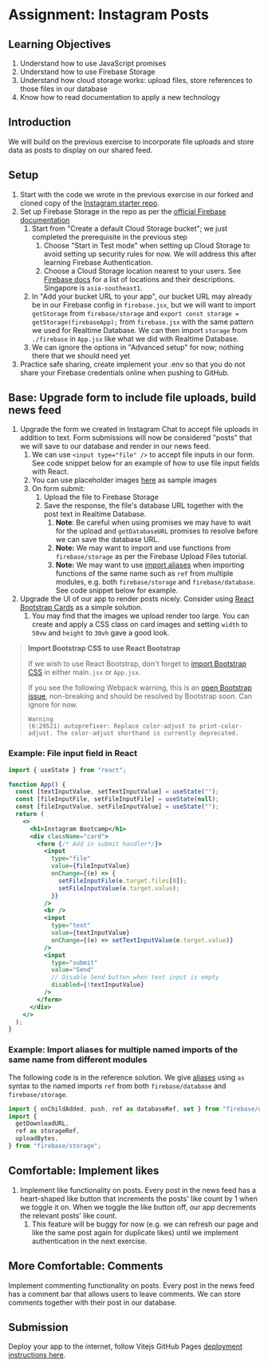 # Assignment: Instagram Posts

## Learning Objectives

1. Understand how to use JavaScript promises
2. Understand how to use Firebase Storage
3. Understand how cloud storage works: upload files, store references to those files in our database
4. Know how to read documentation to apply a new technology

## Introduction

We will build on the previous exercise to incorporate file uploads and store data as posts to display on our shared feed.

## Setup

1. Start with the code we wrote in the previous exercise in our forked and cloned copy of the <a href="https://github.com/SkillsUnion/instagram-base-app" target="_blank">Instagram starter repo</a>.
2. Set up Firebase Storage in the repo as per the <a href="https://firebase.google.com/docs/storage/web/start" target="_blank">official Firebase documentation</a>
   1. Start from "Create a default Cloud Storage bucket"; we just completed the prerequisite in the previous step
      1. Choose "Start in Test mode" when setting up Cloud Storage to avoid setting up security rules for now. We will address this after learning Firebase Authentication.
      2. Choose a Cloud Storage location nearest to your users. See <a href="https://firebase.google.com/docs/projects/locations" target="_blank">Firebase docs</a> for a list of locations and their descriptions. Singapore is `asia-southeast1`.
   2. In "Add your bucket URL to your app", our bucket URL may already be in our Firebase config in `firebase.jsx`, but we will want to import `getStorage` from `firebase/storage` and `export const storage = getStorage(firebaseApp);` from `firebase.jsx` with the same pattern we used for Realtime Database. We can then import `storage` from `./firebase` in `App.jsx` like what we did with Realtime Database.
   3. We can ignore the options in "Advanced setup" for now; nothing there that we should need yet
3. Practice safe sharing, create implement your .env so that you do not share your Firebase credentials online when pushing to GitHub.

## Base: Upgrade form to include file uploads, build news feed

1. Upgrade the form we created in Instagram Chat to accept file uploads in addition to text. Form submissions will now be considered "posts" that we will save to our database and render in our news feed.
   1. We can use `<input type="file" />` to accept file inputs in our form. See code snippet below for an example of how to use file input fields with React.
   2. You can use placeholder images <a href="https://www.pexels.com/search/generator/">here</a> as sample images
   3. On form submit:
      1. Upload the file to Firebase Storage
      2. Save the response, the file's database URL together with the post text in Realtime Database.
         1. **Note**: Be careful when using promises we may have to wait for the upload and `getDatabaseURL` promises to resolve before we can save the database URL.
         2. **Note:** We may want to import and use functions from `firebase/storage` as per the Firebase Upload Files tutorial.
         3. **Note:** We may want to use <a href="https://developer.mozilla.org/en-US/docs/Web/JavaScript/Reference/Statements/import" target="_blank">import aliases</a> when importing functions of the same name such as `ref` from multiple modules, e.g. both `firebase/storage` and `firebase/database`. See code snippet below for example.
2. Upgrade the UI of our app to render posts nicely. Consider using <a href="https://react-bootstrap.github.io/docs/components/cards" target="_blank">React Bootstrap Cards</a> as a simple solution.
   1. You may find that the images we upload render too large. You can create and apply a CSS class on card images and setting `width` to `50vw` and `height` to `30vh` gave a good look.

>**Import Bootstrap CSS to use React Bootstrap**
>
>If we wish to use React Bootstrap, don't forget to <a href="https://react-bootstrap.github.io/docs/getting-started/introduction#css" target="_blank">import Bootstrap CSS</a> in either main`.jsx` or `App.jsx`.
>
>If you see the following Webpack warning, this is an <a href="https://github.com/twbs/bootstrap/issues/36259" target="_blank">open Bootstrap issue</a>, non-breaking and should be resolved by Bootstrap soon. Can ignore for now.
>
>```
>Warning
>(6:29521) autoprefixer: Replace color-adjust to print-color-adjust. The color-adjust shorthand is currently deprecated.
>```

### Example: File input field in React

```jsx
import { useState } from "react";

function App() {
  const [textInputValue, setTextInputValue] = useState("");
  const [fileInputFile, setFileInputFile] = useState(null);
  const [fileInputValue, setFileInputValue] = useState("");
  return (
    <>
      <h1>Instagram Bootcamp</h1>
      <div className="card">
        <form {/* Add in submit handler*/}>
          <input
            type="file"
            value={fileInputValue}
            onChange={(e) => {
              setFileInputFile(e.target.files[0]);
              setFileInputValue(e.target.value);
            }}
          />
          <br />
          <input
            type="text"
            value={textInputValue}
            onChange={(e) => setTextInputValue(e.target.value)}
          />
          <input
            type="submit"
            value="Send"
            // Disable Send button when text input is empty
            disabled={!textInputValue}
          />
        </form>
      </div>
    </>
  );
}
```

### Example: Import aliases for multiple named imports of the same name from different modules

The following code is in the reference solution. We give <a href="https://developer.mozilla.org/en-US/docs/Web/JavaScript/Reference/Statements/import" target="_blank">aliases</a> using `as` syntax to the named imports `ref` from both `firebase/database` and `firebase/storage`.

```jsx
import { onChildAdded, push, ref as databaseRef, set } from "firebase/database";
import {
  getDownloadURL,
  ref as storageRef,
  uploadBytes,
} from "firebase/storage";
```

## Comfortable: Implement likes

1. Implement like functionality on posts. Every post in the news feed has a heart-shaped like button that increments the posts' like count by 1 when we toggle it on. When we toggle the like button off, our app decrements the relevant posts' like count.
   1. This feature will be buggy for now (e.g. we can refresh our page and like the same post again for duplicate likes) until we implement authentication in the next exercise.

## More Comfortable: Comments

Implement commenting functionality on posts. Every post in the news feed has a comment bar that allows users to leave comments. We can store comments together with their post in our database.

## Submission

Deploy your app to the internet, follow Vitejs GitHub Pages <a href="https://vitejs.dev/guide/static-deploy.html" target="_blank">deployment instructions here</a>.